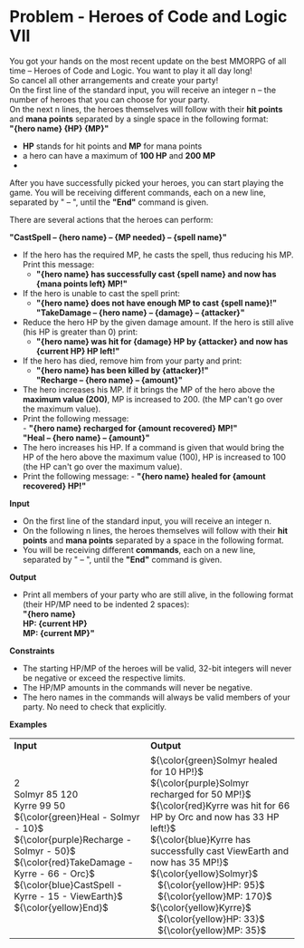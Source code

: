 # Problem - Heroes of Code and Logic VII

You got your hands on the most recent update on the best MMORPG of all time – Heroes of Code and Logic. You want to play it all day long!</br>
So cancel all other arrangements and create your party!</br>
On the first line of the standard input, you will receive an integer n – the number of heroes that you can choose for your party.</br>
On the next n lines, the heroes themselves will follow with their **hit points** and **mana points** separated by a single space in the following format:</br> 
**"{hero name} {HP} {MP}"**

-	**HP** stands for hit points and **MP** for mana points
-	a hero can have a maximum of **100 HP** and **200 MP**
-	
After you have successfully picked your heroes, you can start playing the game.
You will be receiving different commands, each on a new line, separated by " – ", until the **"End"** command is given. 

There are several actions that the heroes can perform:

**"CastSpell – {hero name} – {MP needed} – {spell name}"**
-	If the hero has the required MP, he casts the spell, thus reducing his MP. Print this message: 
    -	**"{hero name} has successfully cast {spell name} and now has {mana points left} MP!"**
-	If the hero is unable to cast the spell print:
    -	**"{hero name} does not have enough MP to cast {spell name}!"**</br>
      **"TakeDamage – {hero name} – {damage} – {attacker}"**
-	Reduce the hero HP by the given damage amount. If the hero is still alive (his HP is greater than 0) print:
    -	**"{hero name} was hit for {damage} HP by {attacker} and now has {current HP} HP left!"**
-	If the hero has died, remove him from your party and print:</br>
    -	**"{hero name} has been killed by {attacker}!"**</br>
      **"Recharge – {hero name} – {amount}"**
-	The hero increases his MP. If it brings the MP of the hero above the **maximum value (200)**, MP is increased to 200. (the MP can't go over the maximum value).
-	 Print the following message:</br>
    -	**"{hero name} recharged for {amount recovered} MP!"**</br>
      **"Heal – {hero name} – {amount}"**
-	The hero increases his HP. If a command is given that would bring the HP of the hero above the maximum value (100), HP is increased to 100 (the HP can't go over the maximum value).
-	 Print the following message:
    -	**"{hero name} healed for {amount recovered} HP!"**

**Input**
-	On the first line of the standard input, you will receive an integer n.
-	On the following n lines, the heroes themselves will follow with their **hit points** and **mana points** separated by a space in the following format.
-	You will be receiving different **commands**, each on a new line, separated by " – ", until the **"End"** command is given.

**Output**
-	Print all members of your party who are still alive, in the following format (their HP/MP need to be indented 2 spaces):</br>
**"{hero name}**</br>
 **HP: {current HP}**</br>
 **MP: {current MP}"**</br>

**Constraints**
-	The starting HP/MP of the heroes will be valid, 32-bit integers will never be negative or exceed the respective limits.
-	The HP/MP amounts in the commands will never be negative.
-	The hero names in the commands will always be valid members of your party. No need to check that explicitly.

**Examples**
<table >
	<tbody>
		<tr>
			<td><b>Input<b></td>
			<td><b>Output</b></td>
		</tr>
		<tr>
			<td>2</br>
Solmyr 85 120</br>
Kyrre 99 50</br>
${\color{green}Heal - Solmyr - 10}$</br>
${\color{purple}Recharge - Solmyr - 50}$</br>
${\color{red}TakeDamage - Kyrre - 66 - Orc}$</br>
${\color{blue}CastSpell - Kyrre - 15 - ViewEarth}$</br>
${\color{yellow}End}$
</td>
			<td>${\color{green}Solmyr healed for 10 HP!}$</br>
      ${\color{purple}Solmyr recharged for 50 MP!}$</br>
      ${\color{red}Kyrre was hit for 66 HP by Orc and now has 33 HP left!}$</br>
      ${\color{blue}Kyrre has successfully cast ViewEarth and now has 35 MP!}$</br>
      ${\color{yellow}Solmyr}$</br>
      &nbsp;&nbsp; ${\color{yellow}HP: 95}$</br>
      &nbsp;&nbsp; ${\color{yellow}MP: 170}$</br>
      ${\color{yellow}Kyrre}$</br>
      &nbsp;&nbsp; ${\color{yellow}HP: 33}$</br>
      &nbsp;&nbsp; ${\color{yellow}MP: 35}$
      </td>
		</tr>
	</tbody>
</table>
